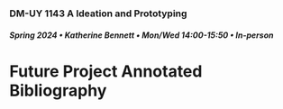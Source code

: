 ### DM-UY 1143 A Ideation and Prototyping
##### Spring 2024 • Katherine Bennett • Mon/Wed 14:00-15:50 • In-person

# Future Project Annotated Bibliography
